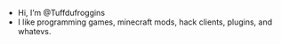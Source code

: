 - Hi, I’m @Tuffdufroggins
- I like programming games, minecraft mods, hack clients, plugins, and whatevs.
